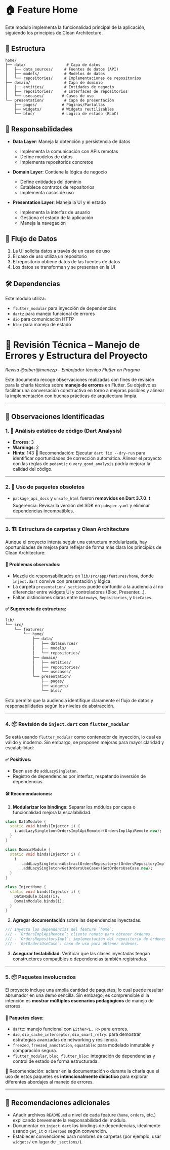 # 🏠 Feature Home

Este módulo implementa la funcionalidad principal de la aplicación, siguiendo los principios de Clean Architecture.

## 📁 Estructura

```
home/
├── data/                  # Capa de datos
│   ├── data_sources/     # Fuentes de datos (API)
│   ├── models/           # Modelos de datos
│   └── repositories/     # Implementaciones de repositorios
├── domain/               # Capa de dominio
│   ├── entities/         # Entidades de negocio
│   ├── repositories/     # Interfaces de repositorios
│   └── usecases/        # Casos de uso
└── presentation/         # Capa de presentación
    ├── pages/           # Páginas/Pantallas
    ├── widgets/         # Widgets reutilizables
    └── bloc/            # Lógica de estado (BLoC)
```

## 🎯 Responsabilidades

- **Data Layer**: Maneja la obtención y persistencia de datos
  - Implementa la comunicación con APIs remotas
  - Define modelos de datos
  - Implementa repositorios concretos

- **Domain Layer**: Contiene la lógica de negocio
  - Define entidades del dominio
  - Establece contratos de repositorios
  - Implementa casos de uso

- **Presentation Layer**: Maneja la UI y el estado
  - Implementa la interfaz de usuario
  - Gestiona el estado de la aplicación
  - Maneja la navegación

## 🔄 Flujo de Datos

1. La UI solicita datos a través de un caso de uso
2. El caso de uso utiliza un repositorio
3. El repositorio obtiene datos de las fuentes de datos
4. Los datos se transforman y se presentan en la UI

## 🛠️ Dependencias

Este módulo utiliza:
- `flutter_modular` para inyección de dependencias
- `dartz` para manejo funcional de errores
- `dio` para comunicación HTTP
- `bloc` para manejo de estado

# 🧠 Revisión Técnica – Manejo de Errores y Estructura del Proyecto

_Revisa @albertjjimenezp – Embajador técnico Flutter en Pragma_

Este documento recoge observaciones realizadas con fines de revisión para la charla técnica sobre **manejo de errores** en Flutter. Su objetivo es facilitar una conversación constructiva en torno a mejoras posibles y alinear la implementación con buenas prácticas de arquitectura limpia.

---

## 🔎 Observaciones Identificadas

### 1. 🔧 Análisis estático de código (Dart Analysis)
- **Errores**: 3
- **Warnings**: 2
- **Hints**: 143
  📝 Recomendación: Ejecutar `dart fix --dry-run` para identificar oportunidades de corrección automática. Alinear el proyecto con las reglas de `pedantic` o `very_good_analysis` podría mejorar la calidad del código.

---

### 2. 🧼 Uso de paquetes obsoletos

- `package_api_docs` y `unsafe_html` fueron **removidos en Dart 3.7.0**.
  ❗ Sugerencia: Revisar la versión del SDK en `pubspec.yaml` y eliminar dependencias incompatibles.

---

### 3. 🏗️ Estructura de carpetas y Clean Architecture

Aunque el proyecto intenta seguir una estructura modularizada, hay oportunidades de mejora para reflejar de forma más clara los principios de Clean Architecture:

#### 🔹 Problemas observados:
- Mezcla de responsabilidades en `lib/src/app/features/home`, donde `inject.dart` convive con presentación y lógica.
- La carpeta `presentation/_sections` puede confundir a la audiencia al no diferenciar entre widgets UI y controladores (Bloc, Presenter...).
- Faltan distinciones claras entre `Gateways`, `Repositories`, y `UseCases`.

#### ✅ Sugerencia de estructura:

```bash
lib/
└── src/
    └── features/
        └── home/
            ├── data/
            │   ├── datasources/
            │   ├── models/
            │   └── repositories/
            ├── domain/
            │   ├── entities/
            │   ├── repositories/
            │   └── usecases/
            └── presentation/
                ├── pages/
                ├── widgets/
                └── bloc/
```

Esto permite que la audiencia identifique claramente el flujo de datos y responsabilidades según los niveles de abstracción.

---

### 4. 📦 Revisión de `inject.dart` con `flutter_modular`

Se está usando `flutter_modular` como contenedor de inyección, lo cual es válido y moderno. Sin embargo, se proponen mejoras para mayor claridad y escalabilidad:

#### ✅ Positivos:
- Buen uso de `addLazySingleton`.
- Registro de dependencias por interfaz, respetando inversión de dependencias.

#### 🛠️ Recomendaciones:

1. **Modularizar los bindings**: Separar los módulos por capa o funcionalidad mejora la escalabilidad.

```dart
class DataModule {
  static void binds(Injector i) {
    i.addLazySingleton<OrdersImplApiRemote>(OrdersImplApiRemote.new);
  }
}

class DomainModule {
  static void binds(Injector i) {
    i
      ..addLazySingleton<AbstractOrdersRepository>(OrdersRepositoryImpl.new)
      ..addLazySingleton<GetOrdersUseCase>(GetOrdersUseCase.new);
  }
}

class InjectHome {
  static void binds(Injector i) {
    DataModule.binds(i);
    DomainModule.binds(i);
  }
}
```

2. **Agregar documentación** sobre las dependencias inyectadas.

```dart
/// Inyecta las dependencias del feature `home`:
/// - `OrdersImplApiRemote`: cliente remoto para obtener órdenes.
/// - `OrdersRepositoryImpl`: implementación del repositorio de órdenes.
/// - `GetOrdersUseCase`: caso de uso para obtener órdenes.
```

3. **Asegurar testabilidad**: Verificar que las clases inyectadas tengan constructores compatibles o dependencias también registradas.

---

### 5. 📦 Paquetes involucrados

El proyecto incluye una amplia cantidad de paquetes, lo cual puede resultar abrumador en una demo sencilla. Sin embargo, es comprensible si la intención es **mostrar múltiples escenarios pedagógicos** de manejo de errores.

#### 🧩 Paquetes clave:
- `dartz`: manejo funcional con `Either<L, R>` para errores.
- `dio`, `dio_cache_interceptor`, `dio_smart_retry`: para demostrar estrategias avanzadas de networking y resiliencia.
- `freezed`, `freezed_annotation`, `equatable`: para modelado inmutable y comparación segura.
- `flutter_modular`, `bloc`, `flutter_bloc`: integración de dependencias y control de estado de forma estructurada.

📝 Recomendación: aclarar en la documentación o durante la charla que el uso de estos paquetes es **intencionalmente didáctico** para explorar diferentes abordajes al manejo de errores.

---

## 📘 Recomendaciones adicionales

- Añadir archivos `README.md` a nivel de cada feature (`home`, `orders`, etc.) explicando brevemente la responsabilidad del módulo.
- Documentar en `inject.dart` los bindings de dependencias, idealmente usando `get_it` o `riverpod` según convención.
- Establecer convenciones para nombres de carpetas (por ejemplo, usar `widgets/` en lugar de `_sections/`).

